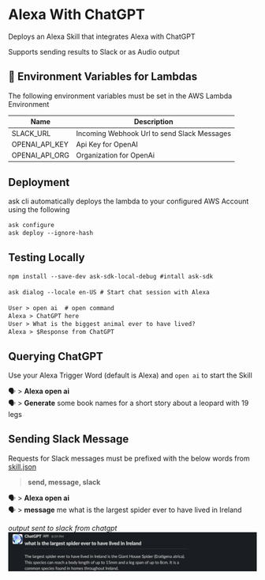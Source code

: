 # Alexa With ChatGPT

Deploys an Alexa Skill that integrates Alexa with ChatGPT

Supports sending results to Slack or as Audio output


## 🏁 Environment Variables for Lambdas

The following environment variables must be set in the AWS Lambda Environment  

| **Name** | **Description** |
| --- | --- | 
| SLACK_URL |Incoming Webhook Url to send Slack Messages |
| OPENAI_API_KEY | Api Key for OpenAI |
| OPENAI_API_ORG | Organization for OpenAi |

## Deployment

ask cli automatically deploys the lambda to your configured AWS Account using the following  
```
ask configure
ask deploy --ignore-hash
```

## Testing Locally
```shell
npm install --save-dev ask-sdk-local-debug #intall ask-sdk 

ask dialog --locale en-US # Start chat session with Alexa

User > open ai  # open command 
Alexa > ChatGPT here
User > What is the biggest animal ever to have lived?
Alexa > $Response from ChatGPT
```

## Querying ChatGPT

Use your Alexa Trigger Word (default is Alexa) and `open ai` to start the Skill

🗣 > **Alexa open ai**   
🗣 > **Generate** some book names for a short story about a leopard with 19 legs 

## Sending Slack Message

Requests for Slack messages must be prefixed with the below words from [skill.json](skill-package/skill.json)  
> **send, message, slack**

🗣 > **Alexa open ai**   
🗣 > **message** me what is the largest spider ever to have lived in Ireland 

_output sent to slack from chatgpt_
![img_1.png](img_1.png)